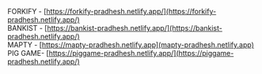 FORKIFY - [https://forkify-pradhesh.netlify.app/](https://forkify-pradhesh.netlify.app/) <br />
BANKIST - [https://bankist-pradhesh.netlify.app/](https://bankist-pradhesh.netlify.app/)<br />
MAPTY   - [https://mapty-pradhesh.netlify.app](mapty-pradhesh.netlify.app) <br />
PIG GAME- [https://piggame-pradhesh.netlify.app/](https://piggame-pradhesh.netlify.app/)
